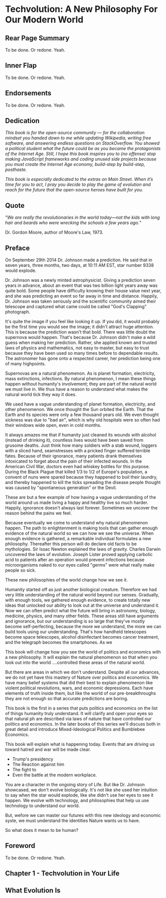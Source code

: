 
# Techvolution: A New Philosophy For Our Modern World

## Rear Page Summary

To be done. Or redone. Yeah.

## Inner Flap

To be done. Or redone. Yeah.

## Endorsements

To be done. Or redone. Yeah.

## Dedication

_This book is for the open-source community — for the collaboration mindset you handed down to me while updating Wikipedia, writing free software, and answering endless questions on StackOverflow. You showed a political student what the future could be as you became the protagonists of the Internet Age. Still, I hope this book inspires you to (no offense) stop making JavaScript frameworks and coding unused side projects because you must create the Internet Age economy, build-step by build-step, posthaste._

_This book is especially dedicated to the extras on Main Street. When it’s time for you to act, I pray you decide to play the game of evolution and reach for the future that the open-source heroes have built for you._

## Quote

"_We are really the revolutionaries in the world today—not the kids with long hair and beards who were wrecking the schools a few years ago._"

Dr. Gordon Moore, author of Moore's Law, 1973.


## Preface

On September 29th 2014 Dr. Johnson made a prediction. He said that in seven years, three months, two days, at 10:11 AM EST, star number 9338 would explode.

Dr. Johnson was a newly minted astrophysicist. Giving a prediction seven years in advance, about an event that was two billion light years away was quite bold. Some people have difficulty knowing their house value next year, and she was predicting an event so far away in time and distance. Happily, Dr. Johnson was taken seriously and the scientific community aimed their telescope and captured what came could be called "God's Clapping" photograph.

It's quite the image if you feel like looking it up. If you did, it would probably be the first time you would see the image; it didn't attract huge attention. This is because the prediction wasn't that bold. There was little doubt the supernova would happen. That's because Dr. Johnson didn't make a wild guess when making her prediction. Rather, she applied known and trusted laws of physics and mathematics, not easy to master, but easy to trust because they have been used so many times before to dependable results. The astronomer has gone onto a respected career, her prediction being one of many highpoints.

Supernovas are a natural phenomenon. As is planet formation, electricity, mass extinctions, infections. By natural phenomenon, I mean these things happen without humanity's involvement; they are part of the natural world we must live in. We thus have a reason to understand what makes the natural world tick they way it does.

We used have a vague understanding of planet formation, electricity, and other phenomenon. We once thought the Sun orbited the Earth. That the Earth and its species were only a few thousand years old. We even thought sickness was due to "bad air", which is why old hospitals were so often had their windows wide open, even in cold months.

It always amazes me that if humanity just cleaned its wounds with alcohol (instead of drinking it), countless lives would have been saved from grusome deaths. Just think how many soldiers with a stab wound, loggers with a sliced hand, seamstresses with a pricked finger suffered terrible fates. Because of their ignorance, many patients drank themselves intoxicated to forget about the pain of their infected wounds. In the American Civil War, doctors even had whiskey bottles for this purpose. During the Black Plague that killed 1/3 to 1/2 of Europe's population, a convent of nuns were spared because they happened to boil their laundry, and thereby happened to kill the ticks spreading the disease people thought was caused by "spontaneous generation" or the Devil.

These are but a few example of how having a vague understanding of the world around us made living a happy and healthy live so much harder. Happily, ignorance doesn't always last forever. Sometimes we uncover the reason behind the pains we feel. 

Because eventually we come to understand why natural phenomenon happen. The path to enlightenment is making tools that can gather enough evidence of the natural world so we can how we see the universe. When enough evidence is gathered, a remarkable individual formulates a new philosophy. Thereafter this person will do declare old facts to be mythologies. Sir Issac Newton explained the laws of gravity. Charles Darwin uncovered the laws of evolution. Joseph Lister proved applying carbolic acid to patients after an operation would prevent infections because microorganisms naked to our eyes called "germs" were what really make people so sick.

These new philosophies of the world change how we see it.

Humanity started off as just another biological creature. Therefore we had very little understanding of the natural world beyond our senses. Gradually, with enough tools, we gathered enough evidence, to create totally new ideas that unlocked our ability to look out at the universe and understand it. Now we can often predict what the future will bring in astronomy, biology, medicine, physics, and many other fields. These areas still have arguments and ignorance, but our understanding is so large that they've mostly become self-perfecting, because the more we understand, the more we can build tools using our understanding. That's how handheld telescopes become space telescopes, alcohol disinfectant becomes cancer treatment, and the telegraph becomes the smartphones. As we

This book will change how you see the world of politics and economics with a new philosophy. It will explain the natural phenomenon so that when you look out into the world ....controlled these areas of the natural world. 

But there are areas in which we don't understand. Despite all our advances, we do not yet have this mastery of Nature over politics and economics. We have many belief systems that did their best to explain phenomenon like violent political revolutions, wars, and economic depressions. Each have elements of truth inside them, but like the world of our pre-breakthroughs they are not enough so that accurate predictions are boring.

This book is the first in a series that puts politics and economics on the list of things humanity truly understand. It will clarify and open your eyes so that natural ph are described via laws of nature that have controlled our politics and economics. In the later books of this series we'll discuss both in great detail and introduce Mixed-Ideological Politics and Bumblebee Economics.

This book will explain what is happening today. Events that are driving us toward hatred and war will be made clear. 

- Trump's presidency
- The Reaction against him
- The fight to 
- Even the battle at the modern workplace.

You are a character in the ongoing story of Life. But like Dr. Johnson showcased, we don't evolve biologically. It's not like she used her intuition to say when the star would explode, like she didn't use her eyes to see it happen. We evolve with technology, and philosophies that help us use technology to understand our world.

But, wefore we can master our futures with this new ideology and economic syste, we must understand the identities Nature wants us to have.

So what does it mean to be human?

## Foreword

To be done. Or redone. Yeah.

## Chapter 1 - Techvolution in Your Life

## What Evolution Is

